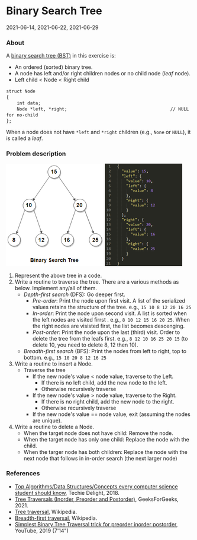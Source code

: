 # Binary Search Tree

2021-06-14, 2021-06-22, 2021-06-29

### About

A [binary search tree (BST)](https://en.wikipedia.org/wiki/Binary_search_tree) in this exercise is:

- An ordered (sorted) binary tree.
- A node has left and/or right children nodes or no child node (*leaf* node).
- Left child < Node < Right child

```
struct Node
{
    int data;
    Node *left, *right;                                       // NULL for no-child
};
```

When a node does not have `*left` and `*right` children (e.g., `None` or `NULL`), it is called a *leaf*.

### Problem description

![Binary tree sample](./BinaryTreeSample.png) ![Binary tree sample in JSON format](./BinaryTreeSampleJson.png)

1. Represent the above tree in a code.
2. Write a routine to traverse the tree. There are a various methods as below. Implement any/all of them.
    - *Depth-first search* (DFS): Go deeper first.
        - *Pre-order*: Print the node upon first visit. A list of the serialized values retains the structure of the tree. e.g., `15 10 8 12 20 16 25`
        - *In-order*: Print the node upon second visit. A list is sorted when the left nodes are visited firrst . e.g., `8 10 12 15 16 20 25`. When the right nodes are visisted first, the list becomes descenging.
        - *Post-order*: Print the node upon the last (third) visit. Order to delete the tree from the leafs first. e.g., `8 12 10 16 25 20 15` (to delete 10, you need to delete 8, 12 then 10).
    - *Breadth-first search* (BFS): Print the nodes from left to right, top to bottom. e.g., `15 10 20 8 12 16 25`
3. Write a routine to insert a Node.
    - Traverse the tree
        - If the new node's value < node value, traverse to the Left.
            - If there is no left child, add the new node to the left.
            - Otherwise recursively traverse
        - If the new node's value > node value, traverse to the Right.
            - If there is no right child, add the new node to the right.
            - Otherwise recursively traverse
        - If the new node's value == node value, exit (assuming the nodes are unique).
4. Write a routine to delete a Node.
    - When the target node does not have child: Remove the node.
    - When the target node has only one child: Replace the node with the child.
    - When the targer node has both children: Replace the node with the next node that follows in in-order search (the next larger node)


### References

- [Top Algorithms/Data Structures/Concepts every computer science student should know](https://medium.com/techie-delight/top-algorithms-data-structures-concepts-every-computer-science-student-should-know-e0549c67b4ac), Techie Delight, 2018.
- [Tree Traversals (Inorder, Preorder and Postorder)](https://www.geeksforgeeks.org/tree-traversals-inorder-preorder-and-postorder/), GeeksForGeeks, 2021.
- [Tree traversal](https://en.wikipedia.org/wiki/Tree_traversal), Wikipedia.
- [Breadth-first traversal](https://en.wikipedia.org/wiki/Breadth-first_search), Wikipedia.
- [Simplest Binary Tree Traversal trick for preorder inorder postorder](https://www.youtube.com/watch?v=WLvU5EQVZqY), YouTube, 2019 (7'14")